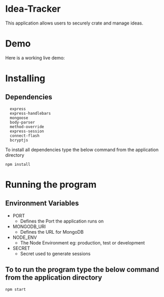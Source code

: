 # Idea-Tracker

This application allows users to securely crate and manage ideas.

# Demo

Here is a working live demo:


# Installing
## Dependencies
```
  express
  express-handlebars
  mongoose
  body-parser
  method-override
  express-session
  connect-flash
  bcryptjs

```

To install all dependencies type the below command from the application directory

```
npm install

```
# Running the program

## Environment Variables
- PORT
  - Defines the Port the application runs on
- MONGODB_URI
  - Defines the URL for MongoDB
- NODE_ENV
  - The Node Environment eg: production, test or development
- SECRET
  - Secret used to generate sessions

## To to run the program type the below command from the application directory

```
npm start

```
